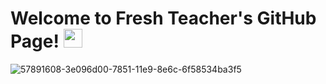 # Welcome to Fresh Teacher's GitHub Page! <img src="https://user-images.githubusercontent.com/98003374/174715499-b3d1ef62-e650-44a1-92d9-664effbdc5c4.gif" width="30" height="30">

![57891608-3e096d00-7851-11e9-8e6c-6f58534ba3f5](https://user-images.githubusercontent.com/98003374/174715036-2f902193-ea9c-465c-9c22-30c27eebcdea.png)
